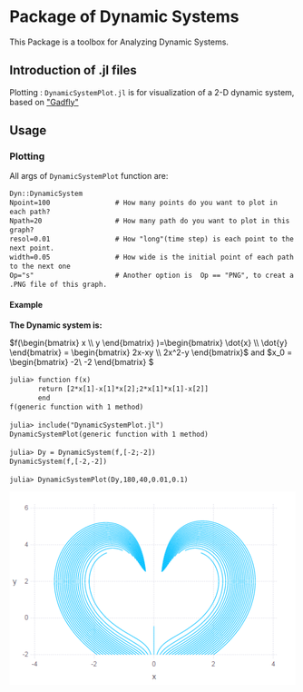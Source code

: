 # Package of Dynamic Systems
This Package is a toolbox for Analyzing Dynamic Systems.

## Introduction of .jl files
Plotting : ``DynamicSystemPlot.jl`` is for visualization of a 2-D dynamic system, based on ["Gadfly"](http://dcjones.github.io/Gadfly.jl/index.html)

## Usage
### Plotting
All args of ```DynamicSystemPlot``` function are:
```
Dyn::DynamicSystem
Npoint=100                # How many points do you want to plot in each path?
Npath=20                  # How many path do you want to plot in this graph?
resol=0.01                # How "long"(time step) is each point to the next point.
width=0.05                # How wide is the initial point of each path to the next one  
Op="s"                    # Another option is  Op == "PNG", to creat a .PNG file of this graph.
```
#### Example
**The Dynamic system is:**

$f(\begin{bmatrix}
	     	x \\ y
	     	\end{bmatrix} )=\begin{bmatrix}
	     	\dot{x} \\ \dot{y}
	     	\end{bmatrix} = \begin{bmatrix}
	     		     	2x-xy \\ 2x^2-y
	     		     	\end{bmatrix}$ and $x_0 = \begin{bmatrix}
	     	-2\\ -2
	     	\end{bmatrix} $
```
julia> function f(x)
       return [2*x[1]-x[1]*x[2];2*x[1]*x[1]-x[2]]
       end
f(generic function with 1 method)

julia> include("DynamicSystemPlot.jl")
DynamicSystemPlot(generic function with 1 method)

julia> Dy = DynamicSystem(f,[-2;-2])
DynamicSystem(f,[-2,-2])

julia> DynamicSystemPlot(Dy,180,40,0.01,0.1)
```
![In browser](DynPlotExample.png)
